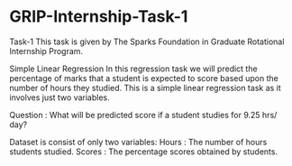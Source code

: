 # GRIP-Internship-Task-1
Task-1 This task is given by The Sparks Foundation in Graduate Rotational Internship Program.

Simple Linear Regression
In this regression task we will predict the percentage of marks that a student is expected to score based upon the number of hours they studied. This is a simple linear regression task as it involves just two variables.

Question : What will be predicted score if a student studies for 9.25 hrs/ day?

Dataset is consist of only two variables:
Hours : The number of hours students studied.
Scores : The percentage scores obtained by students.
